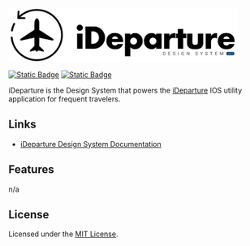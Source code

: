 <img src="./_assets/png/original.png" alt="iDeparture | Design System v.3.0.1" width="450"/>   
  
[![Static Badge](https://img.shields.io/badge/FIGMA-Design%20System%20v.3.0.1-f542d7?style=flat&link=https%3A%2F%2Fgithub.com%2Felwoodberry3%2Fideparture)](https://www.figma.com/design/HFKR3cY9cdUyM95hMz0mFq/iDeparture-v.3.0.1?node-id=0-1&t=4x14ZiQCTSaqItel-1)
[![Static Badge](https://img.shields.io/badge/Documentation-%20v.1.0.1-blue)](https://66f9e447571993c3ce51b2db-pcbhvqohpr.chromatic.com)

iDeparture is the Design System that powers the [iDeparture](#) IOS utility application for frequent travelers.  
  
## Links  
- [iDeparture Design System Documentation](https://66f9e447571993c3ce51b2db-pcbhvqohpr.chromatic.com)  
  
## Features  
n/a  
  
## License  
Licensed under the [MIT License](#).  